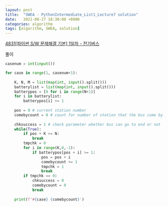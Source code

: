 ```yaml
---
layout: post
title:  "SWEA - PythonIntermediate_List1_Lecture7 solution"
date:   2021-08-27 18:30:00 +0900
categories: algorithm
tags: [algorithm, SWEA, solution]
---
```

[4831[파이썬 S/W 문제해결 기본] 1일차 - 전기버스](https://swexpertacademy.com/main/learn/course/subjectDetail.do?courseId=AVuPDN86AAXw5UW6&subjectId=AWOVFCzaqeUDFAWg#)

풀이

```python
casenum = int(input())

for case in range(1, casenum+1):
    
    K, N, M = list(map(int, input().split()))
    batterylist = list(map(int, input().split()))
    batterypos = [0 for i in range(N+1)]
    for i in batterylist:
        batterypos[i] += 1
    
    pos = 0 # current station number
    comebycount = 0 # count for number of station that the bus come by
    
    chksuccess = 1 # check parameter whether bus can go to end or not
    while(True):
        if pos + K >= N:
            break
        tmpchk = 0
        for i in range(K,0,-1):
            if batterypos[pos + i] >= 1:
                pos = pos + i
                comebycount += 1
                tmpchk = 1
                break
        if tmpchk == 0:
            chksuccess = 0
            comebycount = 0
            break
    
    print(f'#{case} {comebycount}')
        
        
```

